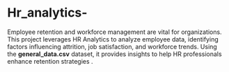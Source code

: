 # Hr_analytics-
Employee retention and workforce management are vital for organizations. This project leverages HR Analytics to analyze employee data, identifying factors influencing attrition, job satisfaction, and workforce trends. Using the **general_data.csv** dataset, it provides insights to help HR professionals enhance retention strategies .
